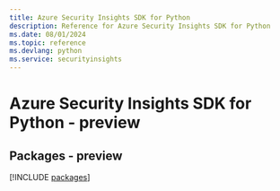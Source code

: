 ```yaml
---
title: Azure Security Insights SDK for Python
description: Reference for Azure Security Insights SDK for Python
ms.date: 08/01/2024
ms.topic: reference
ms.devlang: python
ms.service: securityinsights
---
```

# Azure Security Insights SDK for Python - preview
## Packages - preview
[!INCLUDE [packages](security-insights-index.md)]